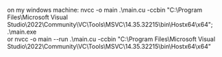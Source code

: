 on my windows machine:
nvcc -o main .\main.cu -ccbin "C:\Program Files\Microsoft Visual Studio\2022\Community\VC\Tools\MSVC\14.35.32215\bin\Hostx64\x64"; .\main.exe
<br>
or nvcc -o main --run .\main.cu -ccbin "C:\Program Files\Microsoft Visual Studio\2022\Community\VC\Tools\MSVC\14.35.32215\bin\Hostx64\x64"